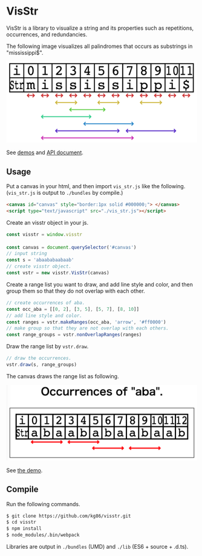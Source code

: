 # VisStr

VisStr is a library to visualize a string and its properties such as repetitions, occurrences, and redundancies.

The following image visualizes all palindromes that occurs as substrings in "mississippi$".

![](others/palindromes.png)

See [demos](https://kg86.github.io/visstr/dist/vis_str_demo.html) and [API document](https://kg86.github.io/visstr/docs/index.html).

## Usage

Put a canvas in your html, and then import `vis_str.js` like the following.
(`vis_str.js` is output to `./bundles` by compile.)
```html
<canvas id="canvas" style="border:1px solid #000000;"> </canvas>
<script type="text/javascript" src="./vis_str.js"></script>
```

Create an visstr object in your js.
```js
const visstr = window.visstr

const canvas = document.querySelector('#canvas')
// input string
const s = 'abaababaabaab'
// create visstr object.
const vstr = new visstr.VisStr(canvas)
```

Create a range list you want to draw, and add line style and color, and then group them so that they do not overlap with each other.
```js
// create occurrences of aba.
const occ_aba = [[0, 2], [3, 5], [5, 7], [8, 10]]
// add line style and color.
const ranges = vstr.makeRanges(occ_aba, 'arrow', '#ff0000')
// make group so that they are not overlap with each others.
const range_groups = vstr.nonOverlapRanges(ranges)
```

Draw the range list by `vstr.draw`.
```js
// draw the occurrences.
vstr.draw(s, range_groups)
```

The canvas draws the range list as following.

![](others/occ_aba.png)

See [the demo](https://kg86.github.io/visstr/dist/vis_str_demo_occ.html).

## Compile

Run the following commands.

```bash
$ git clone https://github.com/kg86/visstr.git
$ cd visstr
$ npm install
$ node_modules/.bin/webpack
```
Libraries are output in `./bundles` (UMD) and `./lib` (ES6 + source + .d.ts).
